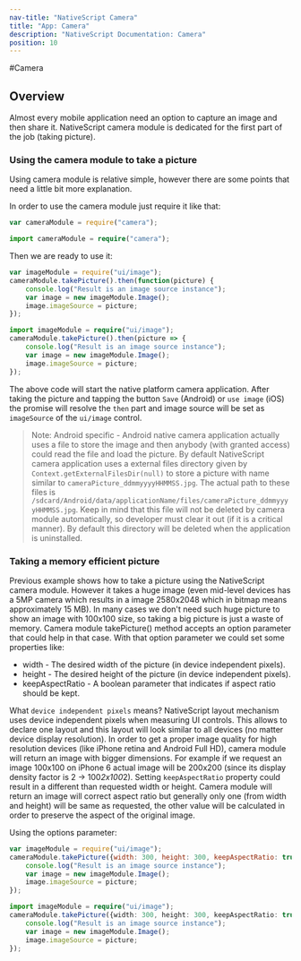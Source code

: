 ```yaml
---
nav-title: "NativeScript Camera"
title: "App: Camera"
description: "NativeScript Documentation: Camera"
position: 10
---
```


#Camera

## Overview

Almost every mobile application need an option to capture an image and then share it. NativeScript camera module is dedicated for the first part of the job (taking picture).

### Using the camera module to take a picture

Using camera module is relative simple, however there are some points that need a little bit more explanation.

In order to use the camera module just require it like that:

``` JavaScript
var cameraModule = require("camera");
```
``` TypeScript
import cameraModule = require("camera");
```

Then we are ready to use it:

``` JavaScript
var imageModule = require("ui/image");
cameraModule.takePicture().then(function(picture) {
	console.log("Result is an image source instance");
	var image = new imageModule.Image();
	image.imageSource = picture;
});
```
``` TypeScript
import imageModule = require("ui/image");
cameraModule.takePicture().then(picture => {
	console.log("Result is an image source instance");
	var image = new imageModule.Image();
	image.imageSource = picture;
});
```

The above code will start the native platform camera application. After taking the picture and tapping the button `Save` (Android) or `use image` (iOS) the promise will resolve the `then` part and image source will be set as `imageSource` of the `ui/image` control.

> Note: Android specific - Android native camera application actually uses a file to store the image and then anybody (with granted access) could read the file and load the picture. By default NativeScript camera application uses a external files directory given by `Context.getExternalFilesDir(null)` to store a picture with name similar to `cameraPicture_ddmmyyyyHHMMSS.jpg`. The actual path to these files is `/sdcard/Android/data/applicationName/files/cameraPicture_ddmmyyyyHHMMSS.jpg`. Keep in mind that this file will not be deleted by camera module automatically, so developer must clear it out (if it is a critical manner). By default this directory will be deleted when the application is uninstalled.

### Taking a memory efficient picture

Previous example shows how to take a picture using the NativeScript camera module. However it takes a huge image (even mid-level devices has a 5MP camera which results in a image 2580x2048 which in bitmap means approximately 15 MB). In many cases we don't need such huge picture to show an image with 100x100 size, so taking a big picture is just a waste of memory. Camera module takePicture() method accepts an option parameter that could help in that case. With that option parameter we could set some properties like:

* width - The desired width of the picture (in device independent pixels).
* height - The desired height of the picture (in device independent pixels).
* keepAspectRatio - A boolean parameter that indicates if aspect ratio should be kept.

What `device independent pixels` means? NativeScript layout mechanism uses device independent pixels when measuring UI controls. This allows to declare one layout and this layout will look similar to all devices (no matter device display resolution). In order to get a proper image quality for high resolution devices (like iPhone retina and Android Full HD), camera module will return an image with bigger dimensions. For example if we request an image 100x100 on iPhone 6 actual image will be 200x200 (since its display density factor is 2 -> 100*2x100*2).
Setting `keepAspectRatio` property could result in a different than requested width or height. Camera module will return an image will correct aspect ratio but generally only one (from width and height) will be same as requested, the other value will be calculated in order to preserve the aspect of the original image.

Using the options parameter:

``` JavaScript
var imageModule = require("ui/image");
cameraModule.takePicture({width: 300, height: 300, keepAspectRatio: true}).then(function(picture) {
	console.log("Result is an image source instance");
	var image = new imageModule.Image();
	image.imageSource = picture;
});
```
``` TypeScript
import imageModule = require("ui/image");
cameraModule.takePicture({width: 300, height: 300, keepAspectRatio: true}).then(picture => {
	console.log("Result is an image source instance");
	var image = new imageModule.Image();
	image.imageSource = picture;
});
```
